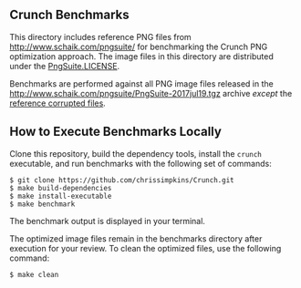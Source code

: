 ## Crunch Benchmarks

This directory includes reference PNG files from http://www.schaik.com/pngsuite/ for benchmarking the Crunch PNG optimization approach. The  image files in this directory are distributed under the [PngSuite.LICENSE](PngSuite.LICENSE).

Benchmarks are performed against all PNG image files released in the http://www.schaik.com/pngsuite/PngSuite-2017jul19.tgz archive *except* the [reference corrupted files](http://www.schaik.com/pngsuite/#corrupted).


## How to Execute Benchmarks Locally

Clone this repository, build the dependency tools, install the `crunch` executable, and run benchmarks with the following set of commands:

```
$ git clone https://github.com/chrissimpkins/Crunch.git
$ make build-dependencies
$ make install-executable
$ make benchmark
```

The benchmark output is displayed in your terminal.

The optimized image files remain in the benchmarks directory after execution for your review.  To clean the optimized files, use the following command:

```
$ make clean
```
